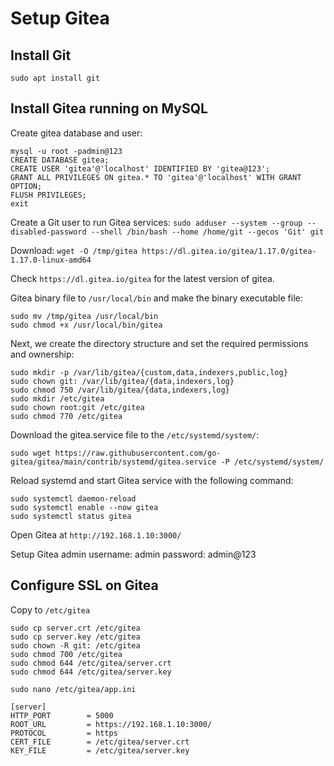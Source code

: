 # Setup Gitea

## Install Git

`sudo apt install git`

## Install Gitea running on MySQL

Create gitea database and user:

```
mysql -u root -padmin@123
CREATE DATABASE gitea;
CREATE USER 'gitea'@'localhost' IDENTIFIED BY 'gitea@123';
GRANT ALL PRIVILEGES ON gitea.* TO 'gitea'@'localhost' WITH GRANT OPTION;
FLUSH PRIVILEGES;
exit
```

Create a Git user to run Gitea services:
`sudo adduser --system --group --disabled-password --shell /bin/bash --home /home/git --gecos 'Git' git`

Download:
`wget -O /tmp/gitea https://dl.gitea.io/gitea/1.17.0/gitea-1.17.0-linux-amd64`

Check `https://dl.gitea.io/gitea` for the latest version of gitea.

Gitea binary file to `/usr/local/bin` and make the binary executable file:

```
sudo mv /tmp/gitea /usr/local/bin
sudo chmod +x /usr/local/bin/gitea
```

Next, we create the directory structure and set the required permissions and ownership:

```
sudo mkdir -p /var/lib/gitea/{custom,data,indexers,public,log}
sudo chown git: /var/lib/gitea/{data,indexers,log}
sudo chmod 750 /var/lib/gitea/{data,indexers,log}
sudo mkdir /etc/gitea
sudo chown root:git /etc/gitea
sudo chmod 770 /etc/gitea
```

Download the gitea.service file to the `/etc/systemd/system/`:

`sudo wget https://raw.githubusercontent.com/go-gitea/gitea/main/contrib/systemd/gitea.service -P /etc/systemd/system/`

Reload systemd and start Gitea service with the following command:

```
sudo systemctl daemon-reload
sudo systemctl enable --now gitea
sudo systemctl status gitea
```

Open Gitea at `http://192.168.1.10:3000/`

Setup Gitea admin
username: admin
password: admin@123

## Configure SSL on Gitea

Copy to `/etc/gitea`

```
sudo cp server.crt /etc/gitea
sudo cp server.key /etc/gitea
sudo chown -R git: /etc/gitea
sudo chmod 700 /etc/gitea
sudo chmod 644 /etc/gitea/server.crt
sudo chmod 644 /etc/gitea/server.key
```

`sudo nano /etc/gitea/app.ini`

```
[server]
HTTP_PORT        = 5000
ROOT_URL         = https://192.168.1.10:3000/
PROTOCOL         = https
CERT_FILE        = /etc/gitea/server.crt
KEY_FILE         = /etc/gitea/server.key
```
